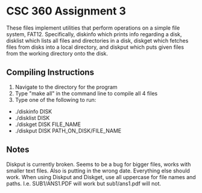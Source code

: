 # CSC 360 Assignment 3
These files implement utilities that perform operations on a simple file system, FAT12. Specifically, diskinfo which prints info regarding a disk, disklist which lists all files and directories
in a disk, diskget which fetches files from disks into a local directory, and diskput which puts given files from the working directory onto the disk.

## Compiling Instructions
1. Navigate to the directory for the program
2. Type "make all" in the command line to compile all 4 files
3. Type one of the following to run:
* ./diskinfo DISK
* ./disklist DISK
* ./diskget DISK FILE_NAME
* ./diskput DISK PATH_ON_DISK/FILE_NAME

## Notes
Diskput is currently broken. Seems to be a bug for bigger files, works with smaller text files. Also is putting in the wrong date. Everything else should work.
When using Diskput and Diskget, use all uppercase for file names and paths. I.e. SUB1/ANS1.PDF will work but sub1/ans1.pdf will not.
